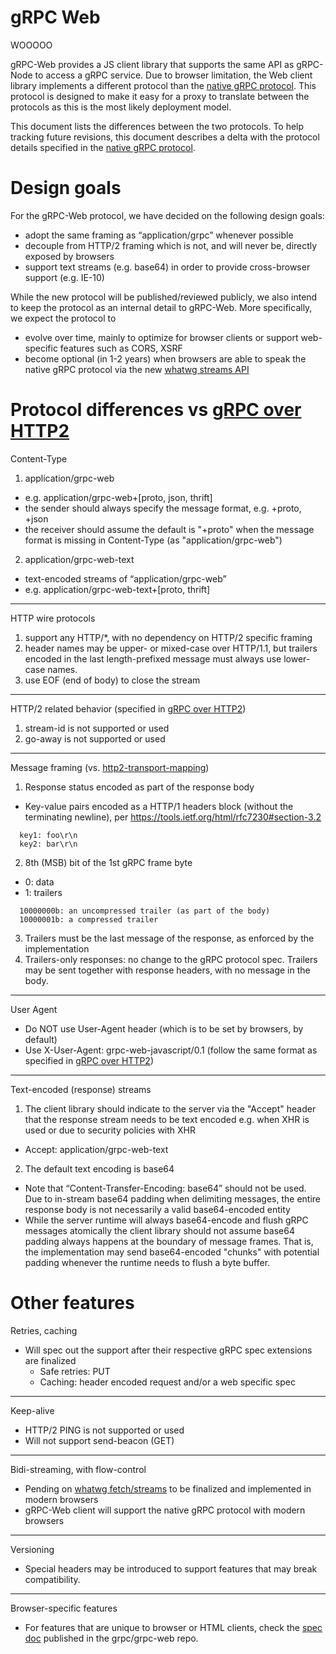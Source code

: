 # gRPC Web

WOOOOO

gRPC-Web provides a JS client library that supports the same API
as gRPC-Node to access a gRPC service. Due to browser limitation,
the Web client library implements a different protocol than the
[native gRPC protocol](PROTOCOL-HTTP2.md).
This protocol is designed to make it easy for a proxy to translate
between the protocols as this is the most likely deployment model.

This document lists the differences between the two protocols.
To help tracking future revisions, this document describes a delta
with the protocol details specified in the
[native gRPC protocol](PROTOCOL-HTTP2.md).

# Design goals

For the gRPC-Web protocol, we have decided on the following design goals:

* adopt the same framing as “application/grpc” whenever possible
* decouple from HTTP/2 framing which is not, and will never be, directly
exposed by browsers
* support text streams (e.g. base64) in order to provide cross-browser
support (e.g. IE-10)

While the new protocol will be published/reviewed publicly, we also
intend to keep the protocol as an internal detail to gRPC-Web.
More specifically, we expect the protocol to

* evolve over time, mainly to optimize for browser clients or support
web-specific features such as CORS, XSRF
* become optional (in 1-2 years) when browsers are able to speak the native
gRPC protocol via the new [whatwg streams API](https://github.com/whatwg/streams)

# Protocol differences vs [gRPC over HTTP2](PROTOCOL-HTTP2.md)

Content-Type

1. application/grpc-web
  * e.g. application/grpc-web+[proto, json, thrift]
  * the sender should always specify the message format, e.g. +proto, +json
  * the receiver should assume the default is "+proto" when the message format is missing in Content-Type (as "application/grpc-web")
2. application/grpc-web-text
  * text-encoded streams of “application/grpc-web”
  * e.g. application/grpc-web-text+[proto, thrift]

---

HTTP wire protocols

1. support any HTTP/*, with no dependency on HTTP/2 specific framing
2. header names may be upper- or mixed-case over HTTP/1.1, but trailers encoded in
   the last length-prefixed message must always use lower-case names.
3. use EOF (end of body) to close the stream

---

HTTP/2 related behavior (specified in [gRPC over HTTP2](PROTOCOL-HTTP2.md))

1. stream-id is not supported or used
2. go-away is not supported or used

---

Message framing (vs. [http2-transport-mapping](PROTOCOL-HTTP2.md#http2-transport-mapping))

1. Response status encoded as part of the response body
  * Key-value pairs encoded as a HTTP/1 headers block (without the terminating newline), per https://tools.ietf.org/html/rfc7230#section-3.2
  ```
    key1: foo\r\n
    key2: bar\r\n
  ```
2. 8th (MSB) bit of the 1st gRPC frame byte
  * 0: data
  * 1: trailers
  ```
    10000000b: an uncompressed trailer (as part of the body)
    10000001b: a compressed trailer
  ```
3. Trailers must be the last message of the response, as enforced
by the implementation
4. Trailers-only responses: no change to the gRPC protocol spec.
Trailers may be sent together with response headers, with no message
in the body.

---

User Agent

* Do NOT use User-Agent header (which is to be set by browsers, by default)
* Use X-User-Agent: grpc-web-javascript/0.1 (follow the same format as specified in [gRPC over HTTP2](PROTOCOL-HTTP2.md))

---

Text-encoded (response) streams

1. The client library should indicate to the server via the "Accept" header that
the response stream needs to be text encoded e.g. when XHR is used or due
to security policies with XHR
  * Accept: application/grpc-web-text
2. The default text encoding is base64
  * Note that “Content-Transfer-Encoding: base64” should not be used.
  Due to in-stream base64 padding when delimiting messages, the entire
  response body is not necessarily a valid base64-encoded entity
  * While the server runtime will always base64-encode and flush gRPC messages
  atomically the client library should not assume base64 padding always
  happens at the boundary of message frames. That is, the implementation may send base64-encoded "chunks" with potential padding whenever the runtime needs to flush a byte buffer.

# Other features

Retries, caching

* Will spec out the support after their respective gRPC spec extensions
are finalized
  * Safe retries: PUT
  * Caching: header encoded request and/or a web specific spec

---

Keep-alive

* HTTP/2 PING is not supported or used
* Will not support send-beacon (GET)

---

Bidi-streaming, with flow-control

* Pending on [whatwg fetch/streams](https://github.com/whatwg/fetch) to be
finalized and implemented in modern browsers
* gRPC-Web client will support the native gRPC protocol with modern browsers

---

Versioning

* Special headers may be introduced to support features that may break compatibility.

---

Browser-specific features
                                                                                
* For features that are unique to browser or HTML clients, check the [spec doc](https://github.com/grpc/grpc-web/blob/master/doc/browser-features.md) published in the grpc/grpc-web repo.
